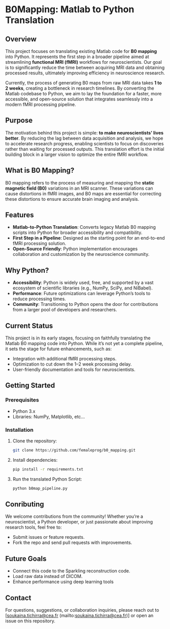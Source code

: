 # B0Mapping: Matlab to Python Translation

## Overview

This project focuses on translating existing Matlab code for **B0 mapping** into Python. It represents the first step in a broader pipeline aimed at streamlining **functional MRI (fMRI)** workflows for neuroscientists. Our goal is to significantly reduce the time between acquiring MRI data and obtaining processed results, ultimately improving efficiency in neuroscience research.

Currently, the process of generating B0 maps from raw MRI data takes **1 to 2 weeks**, creating a bottleneck in research timelines. By converting the Matlab codebase to Python, we aim to lay the foundation for a faster, more accessible, and open-source solution that integrates seamlessly into a modern fMRI processing pipeline.

## Purpose

The motivation behind this project is simple: **to make neuroscientists' lives better**. By reducing the lag between data acquisition and analysis, we hope to accelerate research progress, enabling scientists to focus on discoveries rather than waiting for processed outputs. This translation effort is the initial building block in a larger vision to optimize the entire fMRI workflow.

## What is B0 Mapping?

B0 mapping refers to the process of measuring and mapping the **static magnetic field (B0)** variations in an MRI scanner. These variations can cause distortions in fMRI images, and B0 maps are essential for correcting these distortions to ensure accurate brain imaging and analysis.

## Features

- **Matlab-to-Python Translation**: Converts legacy Matlab B0 mapping scripts into Python for broader accessibility and compatibility.
- **First Step in a Pipeline**: Designed as the starting point for an end-to-end fMRI processing solution.
- **Open-Source Friendly**: Python implementation encourages collaboration and customization by the neuroscience community.

## Why Python?

- **Accessibility**: Python is widely used, free, and supported by a vast ecosystem of scientific libraries (e.g., NumPy, SciPy, and NiBabel).
- **Performance**: Future optimizations can leverage Python’s tools to reduce processing times.
- **Community**: Transitioning to Python opens the door for contributions from a larger pool of developers and researchers.

## Current Status

This project is in its early stages, focusing on faithfully translating the Matlab B0 mapping code into Python. While it’s not yet a complete pipeline, it sets the stage for future enhancements, such as:
- Integration with additional fMRI processing steps.
- Optimization to cut down the 1–2 week processing delay.
- User-friendly documentation and tools for neuroscientists.

## Getting Started

### Prerequisites
- Python 3.x
- Libraries: NumPy, Matplotlib, etc...

### Installation
1. Clone the repository:
   ```bash
   git clone https://github.com/femaleprog/b0_mapping.git

2. Install dependencies:
   ```bash
   pip install -r requirements.txt

3. Run the translated Python Script:
   ```bash
   python b0map_pipeline.py

## Conributing
We welcome contributions from the community! Whether you’re a neuroscientist, a Python developer, or just passionate about improving research tools, feel free to:
- Submit issues or feature requests.
- Fork the repo and send pull requests with improvements.

## Future Goals 
- Connect this code to the Sparkling reconstruction code.
- Load raw data instead of DICOM.
- Enhance performance using deep learning tools
## Contact
For questions, suggestions, or collaboration inquiries, please reach out to [soukaina.tichirra@cea.fr (mailto:soukaina.tichirra@cea.fr)] or open an issue on this repository.

